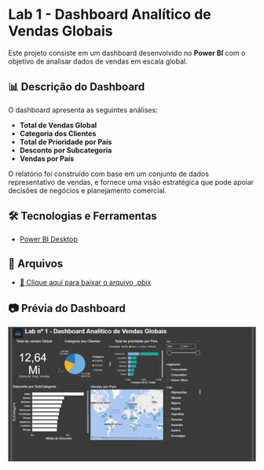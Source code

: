 # Lab 1 - Dashboard Analítico de Vendas Globais

Este projeto consiste em um dashboard desenvolvido no **Power BI** com o objetivo de analisar dados de vendas em escala global.

## 📊 Descrição do Dashboard

O dashboard apresenta as seguintes análises:

- **Total de Vendas Global**  
- **Categoria dos Clientes**
- **Total de Prioridade por País**
- **Desconto por Subcategoria**
- **Vendas por País**

O relatório foi construído com base em um conjunto de dados representativo de vendas, e fornece uma visão estratégica que pode apoiar decisões de negócios e planejamento comercial.

## 🛠️ Tecnologias e Ferramentas

- [Power BI Desktop](https://powerbi.microsoft.com/pt-br/)  

## 📁 Arquivos

- [🔗 Clique aqui para baixar o arquivo .pbix](Lab01.pbix)

## 📷 Prévia do Dashboard

![Dashboard](Dashboard%20Lab01.png)

